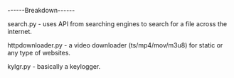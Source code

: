 ------Breakdown------

search.py - uses API from searching engines to search for a file across the internet.

httpdownloader.py - a video downloader (ts/mp4/mov/m3u8) for static or any type of websites.

kylgr.py - basically a keylogger.
